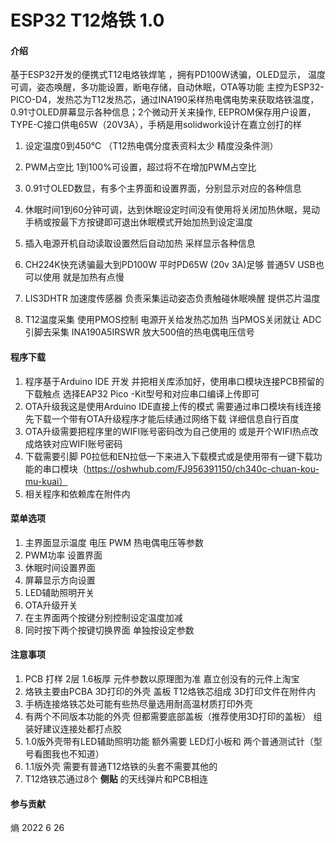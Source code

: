 # ESP32 T12烙铁 1.0

#### 介绍
基于ESP32开发的便携式T12电烙铁焊笔 ，拥有PD100W诱骗，OLED显示， 温度可调，姿态唤醒，多功能设置，断电存储，自动休眠，OTA等功能
主控为ESP32-PICO-D4，发热芯为T12发热芯，通过INA190采样热电偶电势来获取烙铁温度，0.91寸OLED屏幕显示各种信息；2个微动开关来操作, EEPROM保存用户设置，TYPE-C接口供电65W（20V3A），手柄是用solidwork设计在嘉立创打的样

1. 设定温度0到450℃   （T12热电偶分度表资料太少  精度没条件测）

2. PWM占空比 1到100%可设置，超过将不在增加PWM占空比

3. 0.91寸OLED数显，有多个主界面和设置界面，分别显示对应的各种信息

4. 休眠时间1到60分钟可调，达到休眠设定时间没有使用将关闭加热休眠，晃动手柄或按最下方按键即可退出休眠模式开始加热到设定温度

5. 插入电源开机自动读取设置然后自动加热  采样显示各种信息

6. CH224K快充诱骗最大到PD100W  平时PD65W (20v 3A)足够  普通5V USB也可以使用   就是加热有点慢

7. LIS3DHTR 加速度传感器 负责采集运动姿态负责触碰休眠唤醒 提供芯片温度

8. T12温度采集 使用PMOS控制 电源开关给发热芯加热 当PMOS关闭就让 ADC引脚去采集 INA190A5IRSWR 放大500倍的热电偶电压信号


####  程序下载
1. 程序基于Arduino IDE 开发  并把相关库添加好，使用串口模块连接PCB预留的下载触点 选择EAP32 Pico -Kit型号和对应串口编译上传即可
2. OTA升级我这是使用Arduino IDE直接上传的模式 需要通过串口模块有线连接先下载一个带有OTA升级程序才能后续通过网络下载 详细信息自行百度
3. OTA升级需要把程序里的WIFI账号密码改为自己使用的 或是开个WIFI热点改成烙铁对应WIFI账号密码
4. 下载需要引脚 P0拉低和EN拉低一下来进入下载模式或是使用带有一键下载功能的串口模块（https://oshwhub.com/FJ956391150/ch340c-chuan-kou-mu-kuai）
5. 相关程序和依赖库在附件内 


#### 菜单选项
1. 主界面显示温度  电压  PWM 热电偶电压等参数
2. PWM功率 设置界面 
3. 休眠时间设置界面
4. 屏幕显示方向设置
5. LED辅助照明开关
6. OTA升级开关
7. 在主界面两个按键分别控制设定温度加减  
8. 同时按下两个按键切换界面 单独按设定参数


####  注意事项
1. PCB 打样  2层  1.6板厚  元件参数以原理图为准 嘉立创没有的元件上淘宝
2. 烙铁主要由PCBA  3D打印的外壳 盖板 T12烙铁芯组成    3D打印文件在附件内
3. 手柄连接烙铁芯处可能有些热尽量选用耐高温材质打印外壳
4. 有两个不同版本功能的外壳  但都需要底部盖板（推荐使用3D打印的盖板） 组装好建议连接处都打点胶
5. 1.0版外壳带有LED辅助照明功能 额外需要 LED灯小板和 两个普通测试针（型号看图我也不知道）
6. 1.1版外壳 需要有普通T12烙铁的头套不需要其他的
7. T12烙铁芯通过8个 **侧贴** 的天线弹片和PCB相连

#### 参与贡献
熵 2022 6 26

